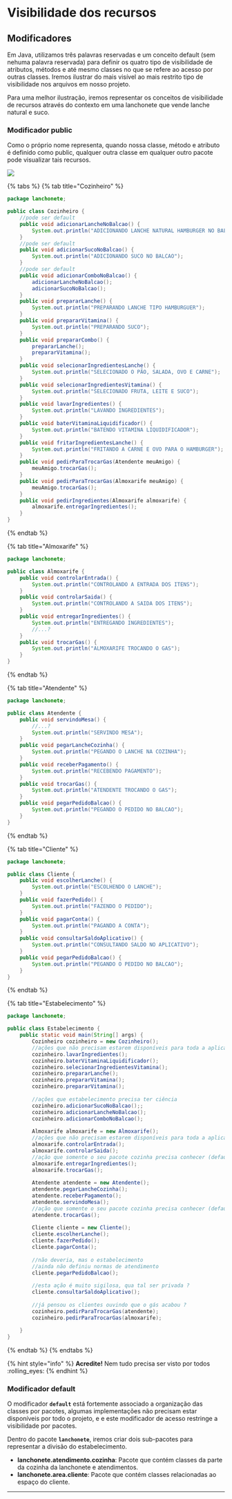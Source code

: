 # Visibilidade dos recursos

## Modificadores

Em Java, utilizamos três palavras reservadas e um conceito default (sem nehuma palavra reservada) para definir os quatro tipo de visibilidade de atributos, métodos e até mesmo classes no que se refere ao acesso por outras classes. Iremos ilustrar do mais visível ao mais restrito tipo de visibilidade nos arquivos em nosso projeto.

Para uma melhor ilustração, iremos representar os conceitos de visibilidade de recursos através do contexto em uma lanchonete que vende lanche natural e suco.

### **Modificador public**&#x20;

Como o próprio nome representa, quando nossa classe, método e atributo é definido como public, qualquer outra classe em qualquer outro pacote pode visualizar tais recursos.

![](../.gitbook/assets/lanchonete\_1.png)

{% tabs %}
{% tab title="Cozinheiro" %}
```java
package lanchonete;

public class Cozinheiro {
	//pode ser default
	public void adicionarLancheNoBalcao() {
		System.out.println("ADICIONANDO LANCHE NATURAL HAMBURGER NO BALCAO");
	}
	//pode ser default
	public void adicionarSucoNoBalcao() {
		System.out.println("ADICIONANDO SUCO NO BALCAO");
	}
	//pode ser default
	public void adicionarComboNoBalcao() {
		adicionarLancheNoBalcao();
		adicionarSucoNoBalcao();
	}
	public void prepararLanche() {
		System.out.println("PREPARANDO LANCHE TIPO HAMBURGUER");
	}
	public void prepararVitamina() {
		System.out.println("PREPARANDO SUCO");
	}
	public void prepararCombo() {
		prepararLanche();
		prepararVitamina();
	}
	public void selecionarIngredientesLanche() {
		System.out.println("SELECIONADO O PÃO, SALADA, OVO E CARNE");
	}
	public void selecionarIngredientesVitamina() {
		System.out.println("SELECIONADO FRUTA, LEITE E SUCO");
	}
	public void lavarIngredientes() {
		System.out.println("LAVANDO INGREDIENTES");
	}
	public void baterVitaminaLiquidificador() {
		System.out.println("BATENDO VITAMINA LIQUIDIFICADOR");
	}
	public void fritarIngredientesLanche() {
		System.out.println("FRITANDO A CARNE E OVO PARA O HAMBURGER");
	}
	public void pedirParaTrocarGas(Atendente meuAmigo) {
		meuAmigo.trocarGas();
	}
	public void pedirParaTrocarGas(Almoxarife meuAmigo) {
		meuAmigo.trocarGas();
	}
	public void pedirIngredientes(Almoxarife almoxarife) {
		almoxarife.entregarIngredientes();
	}
}

```
{% endtab %}

{% tab title="Almoxarife" %}
```java
package lanchonete;

public class Almoxarife {
	public void controlarEntrada() {
		System.out.println("CONTROLANDO A ENTRADA DOS ITENS");
	}
	public void controlarSaida() {
		System.out.println("CONTROLANDO A SAIDA DOS ITENS");
	}
	public void entregarIngredientes() {
		System.out.println("ENTREGANDO INGREDIENTES");
		//...?
	}
	public void trocarGas() {
		System.out.println("ALMOXARIFE TROCANDO O GAS");
	}
}
```
{% endtab %}

{% tab title="Atendente" %}
```java
package lanchonete;

public class Atendente {
	public void servindoMesa() {
		//...?
		System.out.println("SERVINDO MESA");
	}
	public void pegarLancheCozinha() {
		System.out.println("PEGANDO O LANCHE NA COZINHA");
	}
	public void receberPagamento() {
		System.out.println("RECEBENDO PAGAMENTO");
	}
	public void trocarGas() {
		System.out.println("ATENDENTE TROCANDO O GAS");
	}
	public void pegarPedidoBalcao() {
		System.out.println("PEGANDO O PEDIDO NO BALCAO");
	}
}

```
{% endtab %}

{% tab title="Cliente" %}
```java
package lanchonete;

public class Cliente {
	public void escolherLanche() {
		System.out.println("ESCOLHENDO O LANCHE");
	}
	public void fazerPedido() {
		System.out.println("FAZENDO O PEDIDO");
	}
	public void pagarConta() {
		System.out.println("PAGANDO A CONTA");
	}
	public void consultarSaldoAplicativo() {
		System.out.println("CONSULTANDO SALDO NO APLICATIVO");
	}
	public void pegarPedidoBalcao() {
		System.out.println("PEGANDO O PEDIDO NO BALCAO");
	}
}
```
{% endtab %}

{% tab title="Estabelecimento" %}
```java
package lanchonete;

public class Estabelecimento {
	public static void main(String[] args) {
		Cozinheiro cozinheiro = new Cozinheiro();
		//ações que não precisam estarem disponíveis para toda a aplicação
		cozinheiro.lavarIngredientes();
		cozinheiro.baterVitaminaLiquidificador();
		cozinheiro.selecionarIngredientesVitamina();
		cozinheiro.prepararLanche();
		cozinheiro.prepararVitamina();
		cozinheiro.prepararVitamina();
		
		//ações que estabelecimento precisa ter ciência
		cozinheiro.adicionarSucoNoBalcao();;
		cozinheiro.adicionarLancheNoBalcao();
		cozinheiro.adicionarComboNoBalcao();
		
		Almoxarife almoxarife = new Almoxarife();
		//ações que não precisam estarem disponíveis para toda a aplicação
		almoxarife.controlarEntrada();
		almoxarife.controlarSaida();
		//ação que somente o seu pacote cozinha precisa conhecer (default)
		almoxarife.entregarIngredientes();
		almoxarife.trocarGas();
		
		Atendente atendente = new Atendente();
		atendente.pegarLancheCozinha();
		atendente.receberPagamento();
		atendente.servindoMesa();
		//ação que somente o seu pacote cozinha precisa conhecer (default)
		atendente.trocarGas();
		
		Cliente cliente = new Cliente();
		cliente.escolherLanche();
		cliente.fazerPedido();
		cliente.pagarConta();
		
		//não deveria, mas o estabelecimento
		//ainda não definiu normas de atendimento
		cliente.pegarPedidoBalcao();
		
		//esta ação é muito sigilosa, qua tal ser privada ?
		cliente.consultarSaldoAplicativo();
		
		//já pensou os clientes ouvindo que o gás acabou ?
		cozinheiro.pedirParaTrocarGas(atendente);
		cozinheiro.pedirParaTrocarGas(almoxarife);
		
	}
}
```
{% endtab %}
{% endtabs %}

{% hint style="info" %}
**Acredite!** Nem tudo precisa ser visto por todos :rolling\_eyes:
{% endhint %}

### **Modificador default**

O modificador **`default`** está fortemente associado a organização das classes por pacotes, algumas implementações não precisam estar disponíveis por todo o projeto, e e este modificador de acesso restringe a visibilidade por pacotes.

Dentro do pacote **`lanchonete`**, iremos criar dois sub-pacotes para representar a divisão do estabelecimento.&#x20;

* **lanchonete.atendimento.cozinha**: Pacote que contém classes da parte da cozinha da lanchonete e atendimentos.
* **lanchonete.area.cliente**: Pacote que contém classes relacionadas ao espaço do cliente.

****
